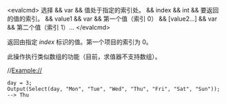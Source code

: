 \<evalcmd\> 选择 && var && 值处于指定的索引处。 && index && int && 要返回的值的索引。 && value1 && var && 第一个值（索引 0） && \[value2...\] && var && 第二个值（索引 1）... \</evalcmd\>

返回由指定 *index* 标识的值。第一个项目的索引为 0。

此操作执行类似数组的功能（目前，求值器不支持数组）。

//<Example://>

    day = 3;
    Output(Select(day, "Mon", "Tue", "Wed", "Thu", "Fri", "Sat", "Sun"));
    --> Thu